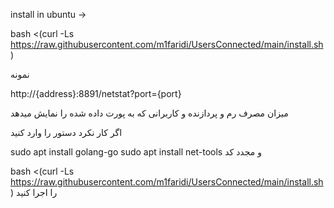 install in ubuntu ->


bash <(curl -Ls https://raw.githubusercontent.com/m1faridi/UsersConnected/main/install.sh)



نمونه

http://{address}:8891/netstat?port={port}



میزان مصرف رم و پردازنده و کاربرانی که به پورت داده شده را نمایش میدهد

اگر کار نکرد دستور را وارد کنید 

sudo apt install golang-go
sudo apt install net-tools
و مجدد کد 

bash <(curl -Ls https://raw.githubusercontent.com/m1faridi/UsersConnected/main/install.sh)
 را اجرا کنید
